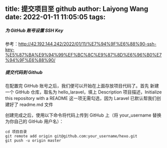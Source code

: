 title: 提交项目至 github
author: Laiyong Wang
date: 2022-01-11 11:05:05
tags:
---
##### 为 GitHub 账号设置 SSH Key
参考：http://42.192.144.242/2022/01/11/%E7%94%9F%E6%88%90-ssh-key-%E5%87%BA%E9%94%99%EF%BC%8C%E9%87%8D%E6%96%B0%E7%94%9F%E6%88%90/
##### 提交代码到 Github
在配置完 GitHub 账号之后，我们便可以开始在上面存放项目代码了。首先 新建一个 GitHub 仓库，取名为 hello_laravel，填上 Description 项目描述，Initialize this repository with a README 这一项无需勾选，因为 Laravel 已默认帮我们创建好了 readme.md 文件

创建完成之后，使用以下命令将代码上传到 GitHub 上（将 your_username 替换为你自己的 GitHub 用户名）：

```
cd 项目目录
git remote add origin git@github.com:your_username/hexo.git
git push -u origin master
```